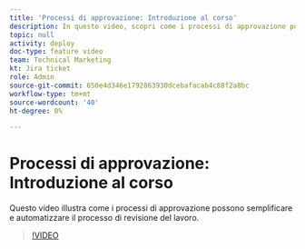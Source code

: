 ```yaml
---
title: 'Processi di approvazione: Introduzione al corso'
description: In questo video, scopri come i processi di approvazione possono semplificare e automatizzare il processo di revisione del lavoro.
topic: null
activity: deploy
doc-type: feature video
team: Technical Marketing
kt: Jira ticket
role: Admin
source-git-commit: 650e4d346e1792863930dcebafacab4c88f2a8bc
workflow-type: tm+mt
source-wordcount: '40'
ht-degree: 0%

---
```


# Processi di approvazione: Introduzione al corso

Questo video illustra come i processi di approvazione possono semplificare e automatizzare il processo di revisione del lavoro.

>[!VIDEO](https://video.tv.adobe.com/v/335224/?quality=12&learn=on)
